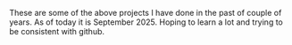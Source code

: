 These are some of the above projects I have done in the past of couple of years. As of today it is September 2025. Hoping to learn a lot and trying to be consistent with github.
